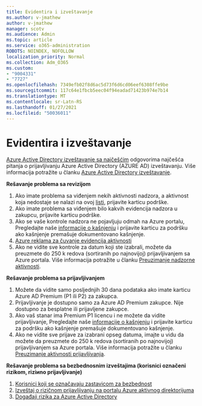 ```yaml
---
title: Evidentira i izveštavanje
ms.author: v-jmathew
author: v-jmathew
manager: scotv
ms.audience: Admin
ms.topic: article
ms.service: o365-administration
ROBOTS: NOINDEX, NOFOLLOW
localization_priority: Normal
ms.collection: Adm_O365
ms.custom:
- "9004331"
- "7727"
ms.openlocfilehash: 7349efb02f8d6ac5d73f6d6cd06eef6308ffe9be
ms.sourcegitcommit: 117c64e1fbcb5eec04f94eadad71423b974e7b14
ms.translationtype: MT
ms.contentlocale: sr-Latn-RS
ms.lasthandoff: 01/27/2021
ms.locfileid: "50036011"
---
```

# <a name="logs-and-reporting"></a>Evidentira i izveštavanje

[Azure Active Directory izveštavanje sa najčešćim](https://docs.microsoft.com/azure/active-directory/active-directory-reporting-faq) odgovorima najčešća pitanja o prijavljivanju Azure Active Directory (AZURE AD) izveštavanju. Više informacija potražite u članku [Azure Active Directory izveštavanje](https://docs.microsoft.com/azure/active-directory/reports-monitoring/overview-reports).

**Rešavanje problema sa revizijom**

1. Ako imate problema sa viđenjem nekih aktivnosti nadzora, a aktivnost koja nedostaje se nalazi na ovoj [listi](https://docs.microsoft.com/azure/active-directory/reports-monitoring/reference-audit-activities), prijavite karticu podrške.
2. Ako imate problema sa viđenjem bilo kakvih evidencija nadzora u zakupcu, prijavite karticu podrške.
3. Ako se vaše kontrole nadzora ne pojavljuju odmah na Azure portalu, Pregledajte naše [informacije o kašnjenju](https://docs.microsoft.com/azure/active-directory/reports-monitoring/reference-reports-latencies) i prijavite karticu za podršku ako kašnjenje premašuje dokumentovano kašnjenje.
4. [Azure reklama za čuvanje evidencija aktivnosti](https://docs.microsoft.com/azure/active-directory/reports-monitoring/reference-reports-data-retention)
5. Ako ne vidite sve kontrole za datum koji ste izabrali, možete da preuzmete do 250 k redova (sortiranih po najnovijoj) prijavljivanjem sa Azure portala. Više informacija potražite u članku [Preuzimanje nadzorne aktivnosti](https://docs.microsoft.com/azure/active-directory/reports-monitoring/quickstart-download-audit-report).

**Rešavanje problema sa prijavljivanjem**

1. Možete da vidite samo posljednjih 30 dana podataka ako imate karticu Azure AD Premium (P1 ili P2) za zakupca.
2. Prijavljivanje je dostupno samo za Azure AD Premium zakupce. Nije dostupno za besplatne ili prijavljene zakupce.
3. Ako vaš stanar ima Premium P1 licencu i ne možete da vidite prijavljivanje, Pregledajte naše [informacije o kašnjenju](https://docs.microsoft.com/azure/active-directory/reports-monitoring/reference-reports-latencies) i prijavite karticu za podršku ako kašnjenje premašuje dokumentovano kašnjenje.
4. Ako ne vidite sve prijave za izabrani opseg datuma, imajte u vidu da možete da preuzmete do 250 k redova (sortiranih po najnovijoj) prijavljivanjem sa Azure portala. Više informacija potražite u članku [Preuzimanje aktivnosti prijavljivanja](https://docs.microsoft.com/azure/active-directory/reports-monitoring/concept-sign-ins#download-sign-in-activities).

**Rešavanje problema sa bezbednosnim izveštajima (korisnici označeni rizikom, riziиno prijavljivanje)**

1. [Korisnici koji se označavaju zastavicom za bezbednost](https://docs.microsoft.com/azure/active-directory/reports-monitoring/concept-user-at-risk)
2. [Izveštaj o rizičnom prijavljivanju na portalu Azure aktivnog direktorijuma](https://docs.microsoft.com/azure/active-directory/reports-monitoring/concept-risky-sign-ins)
3. [Događaji rizika za Azure Active Directory](https://docs.microsoft.com/azure/active-directory/reports-monitoring/concept-risk-events)
